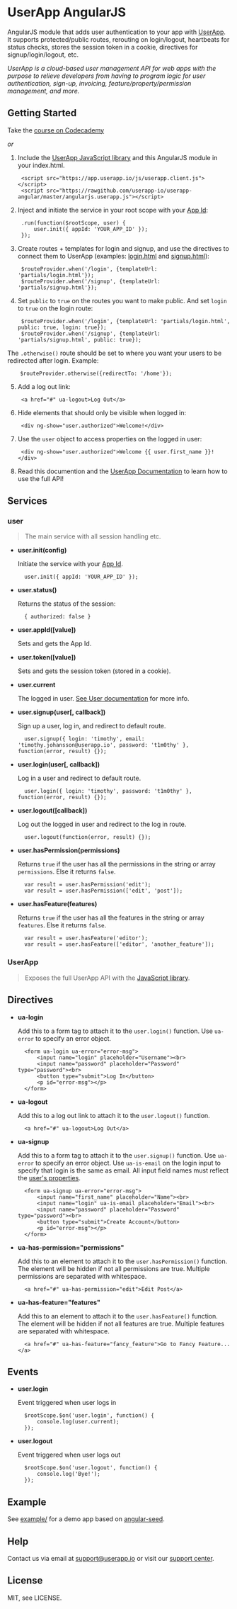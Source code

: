 UserApp AngularJS
=================

AngularJS module that adds user authentication to your app with [UserApp](https://www.userapp.io/). It supports protected/public routes, rerouting on login/logout, heartbeats for status checks, stores the session token in a cookie, directives for signup/login/logout, etc.

*UserApp is a cloud-based user management API for web apps with the purpose to relieve developers from having to program logic for user authentication, sign-up, invoicing, feature/property/permission management, and more.*

## Getting Started

Take the [course on Codecademy](http://www.codecademy.com/courses/web-beginner-en-v2b3k)

*or*

1. Include the [UserApp JavaScript library](https://app.userapp.io/#/docs/libs/javascript/) and this AngularJS module in your index.html.

        <script src="https://app.userapp.io/js/userapp.client.js"></script>
        <script src="https://rawgithub.com/userapp-io/userapp-angular/master/angularjs.userapp.js"></script>

2. Inject and initiate the service in your root scope with your [App Id](https://help.userapp.io/customer/portal/articles/1322336-how-do-i-find-my-app-id-):

        .run(function($rootScope, user) {
            user.init({ appId: 'YOUR_APP_ID' });
        });

3. Create routes + templates for login and signup, and use the directives to connect them to UserApp (examples: [login.html](https://github.com/userapp-io/userapp-angular/blob/master/example/partials/login.html) and [signup.html](https://github.com/userapp-io/userapp-angular/blob/master/example/partials/signup.html)):

        $routeProvider.when('/login', {templateUrl: 'partials/login.html'});
        $routeProvider.when('/signup', {templateUrl: 'partials/signup.html'});

4. Set `public` to `true` on the routes you want to make public. And set `login` to `true` on the login route:

        $routeProvider.when('/login', {templateUrl: 'partials/login.html', public: true, login: true});
        $routeProvider.when('/signup', {templateUrl: 'partials/signup.html', public: true});

  The `.otherwise()` route should be set to where you want your users to be redirected after login. Example:
	
		$routeProvider.otherwise({redirectTo: '/home'});

5. Add a log out link:
    
        <a href="#" ua-logout>Log Out</a>

6. Hide elements that should only be visible when logged in:

        <div ng-show="user.authorized">Welcome!</div>

7. Use the `user` object to access properties on the logged in user:

        <div ng-show="user.authorized">Welcome {{ user.first_name }}!</div>

8. Read this documention and the [UserApp Documentation](https://app.userapp.io/#/docs/) to learn how to use the full API!


## Services

### user

>The main service with all session handling etc.

* **user.init(config)**

  Initiate the service with your [App Id](https://help.userapp.io/customer/portal/articles/1322336-how-do-i-find-my-app-id-).

		user.init({ appId: 'YOUR_APP_ID' });

* **user.status()**

  Returns the status of the session:

		{ authorized: false }

* **user.appId([value])**

  Sets and gets the App Id.

* **user.token([value])**

  Sets and gets the session token (stored in a cookie).

* **user.current**

  The logged in user. [See User documentation](https://app.userapp.io/#/docs/user/#properties) for more info.

* **user.signup(user[, callback])**

  Sign up a user, log in, and redirect to default route.

		user.signup({ login: 'timothy', email: 'timothy.johansson@userapp.io', password: 't1m0thy' }, function(error, result) {});

* **user.login(user[, callback])**

  Log in a user and redirect to default route.

		user.login({ login: 'timothy', password: 't1m0thy' }, function(error, result) {});

* **user.logout([callback])**

  Log out the logged in user and redirect to the log in route.
                
		user.logout(function(error, result) {});

* **user.hasPermission(permissions)**

  Returns `true` if the user has all the permissions in the string or array `permissions`. Else it returns `false`.
                
		var result = user.hasPermission('edit');
		var result = user.hasPermission(['edit', 'post']);

* **user.hasFeature(features)**

  Returns `true` if the user has all the features in the string or array `features`. Else it returns `false`.
                
		var result = user.hasFeature('editor');
		var result = user.hasFeature(['editor', 'another_feature']);

### UserApp

>Exposes the full UserApp API with the [JavaScript library](https://app.userapp.io/#/docs/libs/javascript/).

## Directives

* **ua-login**

  Add this to a form tag to attach it to the `user.login()` function. Use `ua-error` to specify an error object.

		<form ua-login ua-error="error-msg">
			<input name="login" placeholder="Username"><br>
			<input name="password" placeholder="Password" type="password"><br>
			<button type="submit">Log In</button>
			<p id="error-msg"></p>
		</form>

* **ua-logout**

  Add this to a log out link to attach it to the `user.logout()` function.

		<a href="#" ua-logout>Log Out</a>

* **ua-signup**

  Add this to a form tag to attach it to the `user.signup()` function. Use `ua-error` to specify an error object. Use `ua-is-email` on the login input to specify that login is the same as email. All input field names must reflect the [user's properties](https://app.userapp.io/#/docs/user/#properties).

		<form ua-signup ua-error="error-msg">
			<input name="first_name" placeholder="Name"><br>
			<input name="login" ua-is-email placeholder="Email"><br>
			<input name="password" placeholder="Password" type="password"><br>
			<button type="submit">Create Account</button>
			<p id="error-msg"></p>
		</form>

* **ua-has-permission="permissions"**

  Add this to an element to attach it to the `user.hasPermission()` function. The element will be hidden if not all permissions are true. Multiple permissions are separated with whitespace.

		<a href="#" ua-has-permission="edit">Edit Post</a>

* **ua-has-feature="features"**

  Add this to an element to attach it to the `user.hasFeature()` function. The element will be hidden if not all features are true. Multiple features are separated with whitespace.

		<a href="#" ua-has-feature="fancy_feature">Go to Fancy Feature...</a>

## Events

* **user.login**

  Event triggered when user logs in
	
		$rootScope.$on('user.login', function() {
			console.log(user.current);
		});
	
* **user.logout**

  Event triggered when user logs out
	
		$rootScope.$on('user.logout', function() {
			console.log('Bye!');
		});

## Example

See [example/](https://github.com/userapp-io/userapp-angular/tree/master/example) for a demo app based on [angular-seed](https://github.com/angular/angular-seed).

## Help

Contact us via email at support@userapp.io or visit our [support center](https://help.userapp.io).

## License

MIT, see LICENSE.




